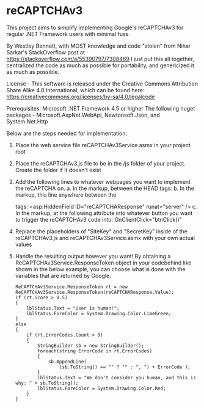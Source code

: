 # reCAPTCHAv3
This project aims to simplify implementing Google's reCAPTCHAv3 for regular .NET Framework users with minimal fuss.

By Westley Bennett, with MOST knowledge and code "stolen" from Nihar Sarkar's StackOverflow post at https://stackoverflow.com/a/55390797/7308469
I just put this all together, centralized the code as much as possible for portability, and genericized it as much as possible.

License - This software is released under the Creative Commons Attribution Share Alike 4.0 International, which can be found here:
https://creativecommons.org/licenses/by-sa/4.0/legalcode

Prerequisites:
Microsoft .NET Framework 4.5 or higher
The following nuget packages - Microsoft.AspNet.WebApi, Newtonsoft.Json, and System.Net.Http

Below are the steps needed for implementation:

1.	Place the web service file reCAPTCHAv3Service.asmx in your project root
2.	Place the reCAPTCHAv3.js file to be in the /js folder of your project. Create the folder if it doesn't exist
3.	Add the following lines to whatever webpages you want to implement the reCAPTCHA on.
	a.	In the markup, between the HEAD tags:
        <script src="//cdnjs.cloudflare.com/ajax/libs/jquery/3.2.1/jquery.min.js"></script>
        <script src="https://www.google.com/recaptcha/api.js?render=<%=Westley_Bennett.ReCAPTCHAv3Service.siteKey%>"></script>
        <script src="js/reCAPTCHAv3.js"></script>
    b.  In the markup, this line anywhere between the <form></form> tags:
        <asp:HiddenField ID="reCAPTCHAResponse" runat="server" />
    c.  In the markup, at the following attribute into whatever button you want to trigger the reCAPTCHAv3 code into:
        OnClientClick="btnClick()"
4.  Replace the placeholders of "SiteKey" and "SecretKey" inside of the reCAPTCHAv3.js and reCAPTCHAv3Service.asmx with your own actual values
5.  Handle the resulting output however you want! By obtaining a ReCAPTCHAv3Service.ResponseToken object in your codebehind like shown in the
    below example, you can choose what is done with the variables that are returned by Google:

        ReCAPTCHAv3Service.ResponseToken rt = new ReCAPTCHAv3Service.ResponseToken(reCAPTCHAResponse.Value);
        if (rt.Score > 0.5)
        {
            lblStatus.Text = "User is human!";
            lblStatus.ForeColor = System.Drawing.Color.LimeGreen;
        }
        else
        {
            if (rt.ErrorCodes.Count > 0)
            {
                StringBuilder sb = new StringBuilder();
                foreach(string ErrorCode in rt.ErrorCodes)
                {
                    sb.AppendLine(
                        (sb.ToString() == "" ? "" : ", ") + ErrorCode );
                }
                lblStatus.Text = "We don't consider you human, and this is why: " + sb.ToString();
                lblStatus.ForeColor = System.Drawing.Color.Red;
            }
        }
